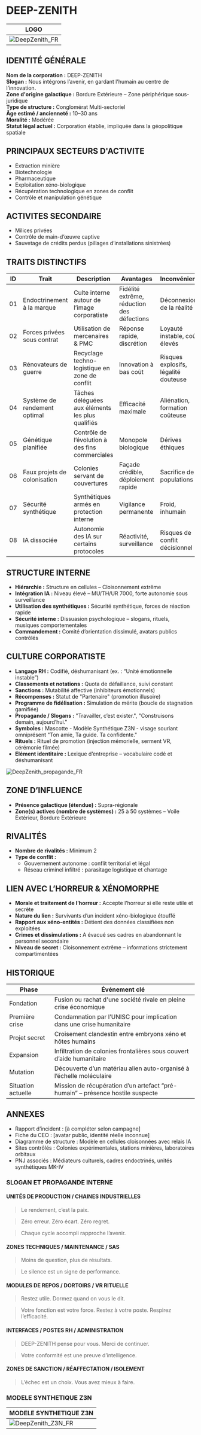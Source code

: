 # DEEP-ZENITH
| LOGO          |
|----------------------|
| ![DeepZenith_FR](https://github.com/ChrisLex-Freelance/Alien_IAJDRPGAI/raw/main/952aea15-9698-4dc5-9f3a-3f6b7b3d6a33.png) |

## IDENTITÉ GÉNÉRALE
**Nom de la corporation :** DEEP-ZENITH  
**Slogan :** Nous intégrons l’avenir, en gardant l’humain au centre de l’innovation.  
**Zone d'origine galactique :** Bordure Extérieure – Zone périphérique sous-juridique  
**Type de structure :** Conglomérat Multi-sectoriel  
**Âge estimé / ancienneté :** 10–30 ans  
**Moralité :** Modérée  
**Statut légal actuel :** Corporation établie, impliquée dans la géopolitique spatiale

## PRINCIPAUX SECTEURS D'ACTIVITE
- Extraction minière
- Biotechnologie
- Pharmaceutique
- Exploitation xéno-biologique
- Récupération technologique en zones de conflit
- Contrôle et manipulation génétique

## ACTIVITES SECONDAIRE
- Milices privées
- Contrôle de main-d’œuvre captive
- Sauvetage de crédits perdus (pillages d’installations sinistrées)

## TRAITS DISTINCTIFS
| ID | Trait                  | Description                        | Avantages            | Inconvénients          |
|----|------------------------|------------------------------------|----------------------|------------------------|
| 01 | Endoctrinement à la marque | Culte interne autour de l’image corporatiste | Fidélité extrême, réduction des défections | Déconnexion de la réalité |
| 02 | Forces privées sous contrat | Utilisation de mercenaires & PMC | Réponse rapide, discrétion | Loyauté instable, coûts élevés |
| 03 | Rénovateurs de guerre | Recyclage techno-logistique en zone de conflit | Innovation à bas coût | Risques explosifs, légalité douteuse |
| 04 | Système de rendement optimal | Tâches déléguées aux éléments les plus qualifiés | Efficacité maximale | Aliénation, formation coûteuse |
| 05 | Génétique planifiée | Contrôle de l’évolution à des fins commerciales | Monopole biologique | Dérives éthiques |
| 06 | Faux projets de colonisation | Colonies servant de couvertures | Façade crédible, déploiement rapide | Sacrifice de populations |
| 07 | Sécurité synthétique | Synthétiques armés en protection interne | Vigilance permanente | Froid, inhumain |
| 08 | IA dissociée | Autonomie des IA sur certains protocoles | Réactivité, surveillance | Risques de conflit décisionnel |

## STRUCTURE INTERNE
- **Hiérarchie :** Structure en cellules – Cloisonnement extrême
- **Intégration IA :** Niveau élevé – MU/TH/UR 7000, forte autonomie sous surveillance
- **Utilisation des synthétiques :** Sécurité synthétique, forces de réaction rapide
- **Sécurité interne :** Dissuasion psychologique – slogans, rituels, musiques comportementales
- **Commandement :** Comité d’orientation dissimulé, avatars publics contrôlés

## CULTURE CORPORATISTE
- **Langage RH :** Codifié, déshumanisant (ex. : “Unité émotionnelle instable”)
- **Classements et notations :** Quota de défaillance, suivi constant
- **Sanctions :** Mutabilité affective (inhibiteurs émotionnels)
- **Récompenses :** Statut de "Partenaire" (promotion illusoire)
- **Programme de fidélisation :** Simulation de mérite (boucle de stagnation gamifiée)
- **Propagande / Slogans :** "Travailler, c’est exister.", "Construisons demain, aujourd’hui."
- **Symboles :** Mascotte - Modèle Synthétique Z3N - visage souriant omniprésent "Ton amie, Ta guide. Ta confidente."
- **Rituels :** Rituel de promotion (injection mémorielle, serment VR, cérémonie filmée)
- **Elément identitaire :** Lexique d’entreprise – vocabulaire codé et déshumanisant

![DeepZenith_propagande_FR](https://github.com/ChrisLex-Freelance/Alien_IAJDRPGAI/raw/main/447b816c-3967-4100-bc29-f66efc6a610f.png)

## ZONE D’INFLUENCE
- **Présence galactique (étendue) :** Supra-régionale
- **Zone(s) actives (nombre de systèmes) :** 25 à 50 systèmes – Voile Extérieur, Bordure Extérieure

## RIVALITÉS
- **Nombre de rivalités :** Minimum 2
- **Type de conflit :**
  - Gouvernement autonome : conflit territorial et légal
  - Réseau criminel infiltré : parasitage logistique et chantage

## LIEN AVEC L’HORREUR & XÉNOMORPHE
- **Morale et traitement de l’horreur :** Accepte l’horreur si elle reste utile et secrète
- **Nature du lien :** Survivants d’un incident xéno-biologique étouffé
- **Rapport aux xéno-entités :** Détient des données classifiées non exploitées
- **Crimes et dissimulations :** A évacué ses cadres en abandonnant le personnel secondaire
- **Niveau de secret :** Cloisonnement extrême – informations strictement compartimentées

## HISTORIQUE
| Phase              | Événement clé                                                                 |
|--------------------|-------------------------------------------------------------------------------|
| Fondation          | Fusion ou rachat d'une société rivale en pleine crise économique              |
| Première crise     | Condamnation par l’UNISC pour implication dans une crise humanitaire          |
| Projet secret      | Croisement clandestin entre embryons xéno et hôtes humains                    |
| Expansion          | Infiltration de colonies frontalières sous couvert d’aide humanitaire         |
| Mutation           | Découverte d’un matériau alien auto-organisé à l’échelle moléculaire          |
| Situation actuelle | Mission de récupération d’un artefact “pré-humain” – présence hostile suspecte|

## ANNEXES
- Rapport d’incident : [à compléter selon campagne]
- Fiche du CEO : [avatar public, identité réelle inconnue]
- Diagramme de structure : Modèle en cellules cloisonnées avec relais IA
- Sites contrôlés : Colonies expérimentales, stations minières, laboratoires orbitaux
- PNJ associés : Médiateurs culturels, cadres endoctrinés, unités synthétiques MK-IV

### SLOGAN ET PROPAGANDE INTERNE

#### UNITÉS DE PRODUCTION / CHAINES INDUSTRIELLES

> Le rendement, c’est la paix.

> Zéro erreur. Zéro écart. Zéro regret.

> Chaque cycle accompli rapproche l’avenir.

#### ZONES TECHNIQUES / MAINTENANCE / SAS

> Moins de question, plus de résultats.

> Le silence est un signe de performance.

#### MODULES DE REPOS / DORTOIRS / VR RITUELLE

> Restez utile. Dormez quand on vous le dit.

> Votre fonction est votre force. Restez à votre poste. Respirez l’efficacité.

#### INTERFACES / POSTES RH / ADMINISTRATION

> DEEP-ZENITH pense pour vous. Merci de continuer.

> Votre conformité est une preuve d’intelligence.

#### ZONES DE SANCTION / RÉAFFECTATION / ISOLEMENT

> L’échec est un choix. Vous avez mieux à faire.

### MODELE SYNTHETIQUE Z3N

| MODELE SYNTHETIQUE Z3N |
|------------------------|
| ![DeepZenith_Z3N_FR](https://github.com/ChrisLex-Freelance/Alien_IAJDRPGAI/raw/main/47434e14-59f8-4128-8205-082993cf170e.png) |
